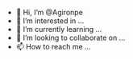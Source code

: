 - 👋 Hi, I’m @Agironpe
- 👀 I’m interested in ...
- 🌱 I’m currently learning ...
- 💞️ I’m looking to collaborate on ...
- 📫 How to reach me ...

<!---
Agironpe/Agironpe is a ✨ special ✨ repository because its `README.md` (this file) appears on your GitHub profile.
You can click the Preview link to take a look at your changes.
--->
